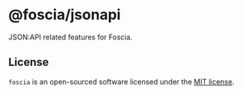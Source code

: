 # @foscia/jsonapi

JSON:API related features for Foscia.

## License

`foscia` is an open-sourced software licensed under the
[MIT license](LICENSE).
